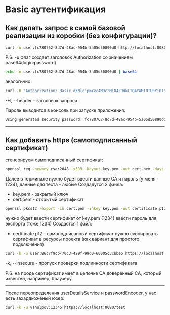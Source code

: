# Basic аутентификация

## Как делать запрос в самой базовой реализации из коробки (без конфигурации)?
```bash
curl -u user:fc780762-8d7d-48ac-954b-5a05d50890d0 http://localhost:8080/test
```

P.S. -u флаг создает заголовок Authorization со значением base64(login:password)
```bash
echo -n user:fc780762-8d7d-48ac-954b-5a05d50890d0 | base64
```
аналогично:
```bash
curl -H "Authorization: Basic dXNlcjpmYzc4MDc2Mi04ZDdkLTQ4YWMtOTU0Yi01YTA1ZDUwODkwZDA=" http://localhost:8080/test
```
-H, --header - заголовок запроса

Пароль выводится в консоль при запуске приложения:
```bash
Using generated security password: fc780762-8d7d-48ac-954b-5a05d50890d0
```

---

## Как добавить https (самоподписанный сертификат)
сгенерируем самоподписанный сертификат:
```bash
openssl req -newkey rsa:2048 -x509 -keyout key.pem -out cert.pem -days 365
```
Далее в терминале нужно будет ввести данные CA и пароль (у меня 1234), данные для теста - любые
Создадутся 2 файла:
- key.pem - закрытый ключ
- cert.pem - открытый сертификат

```bash
openssl pkcs12 -export -in cert.pem -inkey key.pem -out certificate.p12 -name "test-certificate"
```
нужно будет ввести сертификат от key.pem (1234)
ввести пароль для экспорта (тоже 1234)
Создастся 1 файл:
- certificate.p12 - самоподписанный сертификат
нужно скопировать сертификат в ресурсы проекта (как вариант для простого подключения)

```bash
curl -k -u user:86c7f9cb-70c3-429f-99d0-60005c3cbbe5 https://localhost:8080/test
```
-k, --insecure - пропуск проверки подлинности сертификата

P.S. на проде сертификат имеет в цепочке CA доверенный CA, который известен, например, браузеру

---

После переопределения userDetailsService и passwordEncoder, у нас есть захардкоженый юзер:
```bash
curl -k -u vshulpov:12345 https://localhost:8080/test
```